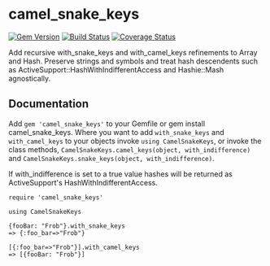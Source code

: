 # camel_snake_keys

[![Gem Version][GV img]][Gem Version]
[![Build Status][BS img]][Build Status]
[![Coverage Status][CS img]][Coverage Status]

[Gem Version]: https://rubygems.org/gems/camel_snake_keys
[Build Status]: https://travis-ci.org/buermann/camel_snake_keys
[travis pull requests]: https://travis-ci.org/buermann/camel_snake_keys/pull_requests
[Coverage Status]: https://coveralls.io/r/buermann/camel_snake_keys

[GV img]: https://badge.fury.io/rb/camel_snake_keys.png
[BS img]: https://travis-ci.org/buermann/camel_snake_keys.png
[CS img]: https://coveralls.io/repos/buermann/camel_snake_keys/badge.png?branch=master


Add recursive with_snake_keys and with_camel_keys refinements to Array and Hash. Preserve strings and symbols and treat hash descendents such as ActiveSupport::HashWithIndifferentAccess and Hashie::Mash agnostically.

## Documentation

Add `gem 'camel_snake_keys'` to your Gemfile or gem install camel_snake_keys. Where you want to add `with_snake_keys` and `with_camel_keys` to your objects invoke `using CamelSnakeKeys`, or invoke the class methods, `CamelSnakeKeys.camel_keys(object, with_indifference)` and `CamelSnakeKeys.snake_keys(object, with_indifference)`.

If with_indifference is set to a true value hashes will be returned as ActiveSupport's HashWithIndifferentAccess.

```
require 'camel_snake_keys'

using CamelSnakeKeys

{fooBar: "Frob"}.with_snake_keys
=> {:foo_bar=>"Frob"}

[{:foo_bar=>"Frob"}].with_camel_keys
=> [{fooBar: "Frob"}]
```

